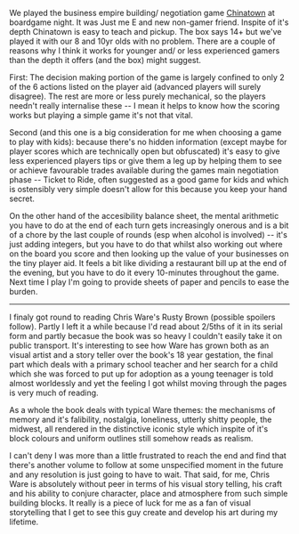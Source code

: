 We played the business empire building/ negotiation game [Chinatown](https://boardgamegeek.com/boardgame/47/chinatown) at boardgame night. It was Just me E and new non-gamer friend. Inspite of it's depth Chinatown is easy to teach and pickup. The box says 14+ but we've played it with our 8 and 10yr olds with no problem. There are a couple of reasons why I think it works for younger and/ or less experienced gamers than the depth it offers (and the box) might suggest. 

First: The decision making portion of the game is largely confined to only 2 of the 6 actions listed on the player aid (advanced players will surely disagree). The rest are more or less purely mechanical, so the players needn't really internalise these -- I mean it helps to know how the scoring works but playing a simple game it's not that vital.

Second (and this one is a big consideration for me when choosing a game to play with kids): because there's no hidden information (except maybe for player scores which are technically open but obfuscated) it's easy to give less experienced players tips or give them a leg up by helping them to see or achieve favourable trades available during the games main negotiation phase -- Ticket to Ride, often suggested as a good game for kids and which is ostensibly very simple doesn't allow for this because you keep your hand secret.

On the other hand of the accesibility balance sheet, the mental arithmetic you have to do at the end of each turn gets increasingly onerous and is a bit of a chore by the last couple of rounds (esp when alcohol is involved) -- it's just adding integers, but you have to do that whilst also working out where on the board you score and then looking up the value of your businesses on the tiny player aid. It feels a bit like dividing a restaurant bill up at the end of the evening, but you have to do it every 10-minutes throughout the game. Next time I play I'm going to provide sheets of paper and pencils to ease the burden.

---

I finaly got round to reading Chris Ware's Rusty Brown (possible spoilers follow). Partly I left it a while because I'd read about 2/5ths of it in its serial form and partly becasue the book was so heavy I couldn't easily take it on public transport. It's interesting to see how Ware has grown both as an visual artist and a story teller over the book's 18 year gestation, the final part which deals with a primary school teacher and her search for a child which she was forced to put up for adoption as a young teenager is told almost worldessly and yet the feeling I got whilst moving through the pages is very much of reading.

As a whole the book deals with typical Ware themes: the mechanisms of memory and it's falibility, nostalgia, loneliness, utterly shitty people, the midwest, all rendered in the distinctive iconic style which inspite of it's block colours and uniform outlines still somehow reads as realism.

I can't deny I was more than a little frustrated to reach the end and find that there's another volume to follow at some unspecified moment in the future and any resolution is just going to have to wait. That said, for me, Chris Ware is absolutely without peer in terms of his visual story telling, his craft and his ability to conjure character, place and atmosphere from such simple building blocks. It really is a piece of luck for me as a fan of visual storytelling that I get to see this guy create and develop his art during my lifetime.
